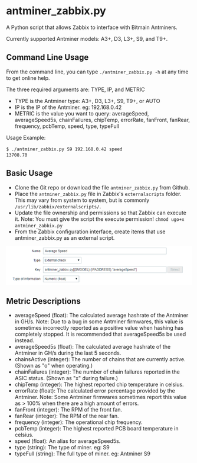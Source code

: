 # antminer_zabbix.py
A Python script that allows Zabbix to interface with Bitmain Antminers.

Currently supported Antminer models: A3+, D3, L3+, S9, and T9+.

## Command Line Usage
From the command line, you can type `./antminer_zabbix.py -h` at any time to get online help.

The three required arguments are: TYPE, IP, and METRIC

- TYPE is the Antminer type: A3+, D3, L3+, S9, T9+, or AUTO
- IP is the IP of the Antminer. eg: 192.168.0.42
- METRIC is the value you want to query: averageSpeed, averageSpeed5s, chainFailures, chipTemp, errorRate, fanFront, fanRear, frequency, pcbTemp, speed, type, typeFull

Usage Example:
```
$ ./antminer_zabbix.py S9 192.168.0.42 speed
13708.70
```

## Basic Usage
- Clone the Git repo or download the file `antminer_zabbix.py` from Github.
- Place the `antminer_zabbix.py` file in Zabbix's `externalscripts` folder. This may vary from system to system, but is commonly `/usr/lib/zabbix/externalscripts/`.
- Update the file ownership and permissions so that Zabbix can execute it. Note: You must give the script the execute permission! `chmod ugo+x antminer_zabbix.py`
- From the Zabbix configuration interface, create items that use antminer_zabbix.py as an external script.

![Zabbix Screenshot](zabbix-screenshot-01.png)

## Metric Descriptions
- averageSpeed (float): The calculated average hashrate of the Antminer in GH/s. Note: Due to a bug in some Antminer firmwares, this value is sometimes incorrectly reported as a positive value when hashing has completely stopped. It is recommended that averageSpeed5s be used instead.
- averageSpeed5s (float): The calculated average hashrate of the Antminer in GH/s during the last 5 seconds. 
- chainsActive (integer): The number of chains that are currently active. (Shown as "o" when operating.)
- chainFailures (integer): The number of chain failures reported in the ASIC status. (Shown as "x" during failure.) 
- chipTemp (integer): The highest reported chip temperature in celsius.
- errorRate (float): The calculated error percentage provided by the Antminer. Note: Some Antminer firmwares sometimes report this value as > 100% when there are a high amount of errors.
- fanFront (integer): The RPM of the front fan.
- fanRear (integer): The RPM of the rear fan.
- frequency (integer): The operational chip frequency.
- pcbTemp (integer): The highest reported PCB board temperature in celsius.
- speed (float): An alias for averageSpeed5s.
- type (string): The type of miner. eg: S9
- typeFull (string): The full type of miner. eg: Antminer S9

